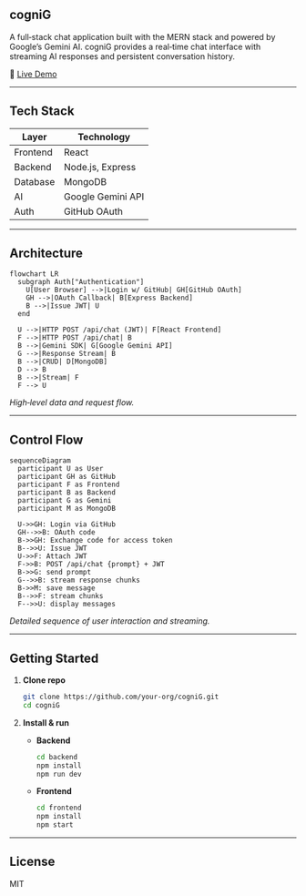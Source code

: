 ## cogniG

A full‑stack chat application built with the MERN stack and powered by Google’s Gemini AI. cogniG provides a real‑time chat interface with streaming AI responses and persistent conversation history.

🔗 [Live Demo](http://cognig.onrender.com)

---

## Tech Stack

| Layer    | Technology         |
| -------- | ------------------ |
| Frontend | React              |
| Backend  | Node.js, Express   |
| Database | MongoDB            |
| AI       | Google Gemini API  |
| Auth     | GitHub OAuth       |

---

## Architecture

```mermaid
flowchart LR
  subgraph Auth["Authentication"]
    U[User Browser] -->|Login w/ GitHub| GH[GitHub OAuth]
    GH -->|OAuth Callback| B[Express Backend]
    B -->|Issue JWT| U
  end

  U -->|HTTP POST /api/chat (JWT)| F[React Frontend]
  F -->|HTTP POST /api/chat| B
  B -->|Gemini SDK| G[Google Gemini API]
  G -->|Response Stream| B
  B -->|CRUD| D[MongoDB]
  D --> B
  B -->|Stream| F
  F --> U
```

*High‑level data and request flow.*

---

## Control Flow

```mermaid
sequenceDiagram
  participant U as User
  participant GH as GitHub
  participant F as Frontend
  participant B as Backend
  participant G as Gemini
  participant M as MongoDB

  U->>GH: Login via GitHub
  GH-->>B: OAuth code
  B->>GH: Exchange code for access token
  B-->>U: Issue JWT
  U->>F: Attach JWT
  F->>B: POST /api/chat {prompt} + JWT
  B->>G: send prompt
  G-->>B: stream response chunks
  B->>M: save message
  B-->>F: stream chunks
  F-->>U: display messages
```

*Detailed sequence of user interaction and streaming.*

---

## Getting Started

1. **Clone repo**

   ```bash
   git clone https://github.com/your-org/cogniG.git
   cd cogniG
   ```

2. **Install & run**

   * **Backend**

     ```bash
     cd backend
     npm install
     npm run dev
     ```
   * **Frontend**

     ```bash
     cd frontend
     npm install
     npm start
     ```

---

## License

MIT
